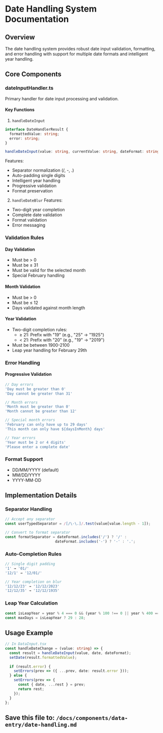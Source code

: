 # Date Handling System Documentation

## Overview
The date handling system provides robust date input validation, formatting, and error handling with support for multiple date formats and intelligent year handling.

## Core Components

### dateInputHandler.ts
Primary handler for date input processing and validation.

#### Key Functions

1. `handleDateInput`
```typescript
interface DateHandlerResult {
  formattedValue: string;
  error: string;
}

handleDateInput(value: string, currentValue: string, dateFormat: string): DateHandlerResult
```

Features:
- Separator normalization (/, -, .)
- Auto-padding single digits
- Intelligent year handling
- Progressive validation
- Format preservation

2. `handleDateBlur`
Features:
- Two-digit year completion
- Complete date validation
- Format validation
- Error messaging

### Validation Rules

#### Day Validation
- Must be > 0
- Must be ≤ 31
- Must be valid for the selected month
- Special February handling

#### Month Validation
- Must be > 0
- Must be ≤ 12
- Days validated against month length

#### Year Validation
- Two-digit completion rules:
  - ≥ 21: Prefix with "19" (e.g., "25" → "1925")
  - < 21: Prefix with "20" (e.g., "19" → "2019")
- Must be between 1900-2100
- Leap year handling for February 29th

### Error Handling

#### Progressive Validation
```typescript
// Day errors
'Day must be greater than 0'
'Day cannot be greater than 31'

// Month errors
'Month must be greater than 0'
'Month cannot be greater than 12'

// Special month errors
'February can only have up to 29 days'
'This month can only have ${daysInMonth} days'

// Year errors
'Year must be 2 or 4 digits'
'Please enter a complete date'
```

### Format Support
- DD/MM/YYYY (default)
- MM/DD/YYYY
- YYYY-MM-DD

## Implementation Details

### Separator Handling
```typescript
// Accept any separator
const userTypedSeparator = /[/\-\.]/.test(value[value.length - 1]);

// Convert to format separator
const formatSeparator = dateFormat.includes('/') ? '/' : 
                       dateFormat.includes('-') ? '-' : '.';
```

### Auto-Completion Rules
```typescript
// Single digit padding
'1' → '01/'
'12/1' → '12/01/'

// Year completion on blur
'12/12/23' → '12/12/2023'
'12/12/35' → '12/12/1935'
```

### Leap Year Calculation
```typescript
const isLeapYear = year % 4 === 0 && (year % 100 !== 0 || year % 400 === 0);
const maxDays = isLeapYear ? 29 : 28;
```

## Usage Example
```typescript
// In DataInput.tsx
const handleDateChange = (value: string) => {
  const result = handleDateInput(value, date, dateFormat);
  setDate(result.formattedValue);
  
  if (result.error) {
    setErrors(prev => ({ ...prev, date: result.error }));
  } else {
    setErrors(prev => {
      const { date, ...rest } = prev;
      return rest;
    });
  }
};
```

## Save this file to: `/docs/components/data-entry/date-handling.md`